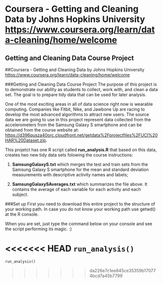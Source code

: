 # Coursera - Getting and Cleaning Data by Johns Hopkins University <https://www.coursera.org/learn/data-cleaning/home/welcome>
## Getting and Cleaning Data Course Project

##Coursera - Getting and Cleaning Data by Johns Hopkins University
<https://www.coursera.org/learn/data-cleaning/home/welcome>


###Getting and Cleaning Data Course Project
The purpose of this project is to demonstrate our ability as students to collect, work with, and clean a data set. The goal is to prepare tidy data that can be used for later analysis. 

One of the most exciting areas in all of data science right now is wearable computing. Companies like Fitbit, Nike, and Jawbone Up are racing to develop the most advanced algorithms to attract new users. The source data we are going to use in this project represent data collected from the accelerometers from the Samsung Galaxy S smartphone and can be obtained from the course website at: <https://d396qusza40orc.cloudfront.net/getdata%2Fprojectfiles%2FUCI%20HAR%20Dataset.zip>.

This projetct has one R script called **run_analysis.R** that based on this data, creates two new tidy data sets folowing the course instructions:

1) **SamsungGalaxyS.txt** which merges the test and train sets from the Samsung Galaxy S smartphone for the mean and standard deviation measurements with descriptive activity names and labels;

2) **SamsungGalaxySAverages.txt** which summarizes the file above. It contains the average of each variable for each activity and each subject.


###Set up
First you need to download this entire project to the structure of your working path. In case you do not know your working path use getwd() at the R console. 

When you are set, just type the command below on your console and see the script performing its magic. :)

<<<<<<< HEAD
```run_analysis()```
=======
```run_analysis()```
>>>>>>> da226e7c1ee845ce35359b170774bcd7a45b7799
